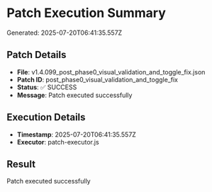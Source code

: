 # Patch Execution Summary
Generated: 2025-07-20T06:41:35.557Z

## Patch Details
- **File**: v1.4.099_post_phase0_visual_validation_and_toggle_fix.json
- **Patch ID**: post_phase0_visual_validation_and_toggle_fix
- **Status**: ✅ SUCCESS
- **Message**: Patch executed successfully

## Execution Details
- **Timestamp**: 2025-07-20T06:41:35.557Z
- **Executor**: patch-executor.js

## Result
Patch executed successfully
